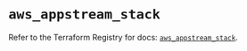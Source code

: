 # `aws_appstream_stack`

Refer to the Terraform Registry for docs: [`aws_appstream_stack`](https://registry.terraform.io/providers/hashicorp/aws/5.77.0/docs/resources/appstream_stack).

